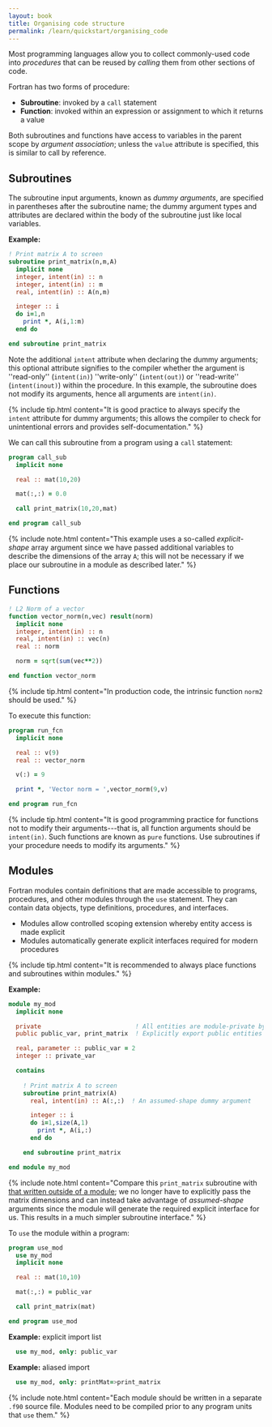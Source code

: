 ```yaml
---
layout: book
title: Organising code structure
permalink: /learn/quickstart/organising_code
---
```


Most programming languages allow you to collect commonly-used code into
_procedures_ that can be reused by _calling_ them from other sections of code.

Fortran has two forms of procedure:

- __Subroutine__: invoked by a `call` statement
- __Function__: invoked within an expression or assignment to which it returns a value

Both subroutines and functions have access to variables in the parent scope by _argument association_;
unless the `value` attribute is specified, this is similar to call by reference.

## Subroutines

The subroutine input arguments, known as _dummy arguments_, are specified in parentheses after the subroutine name;
the dummy argument types and attributes are declared within the body of the subroutine just like local variables.

__Example:__

```fortran
! Print matrix A to screen
subroutine print_matrix(n,m,A)
  implicit none
  integer, intent(in) :: n
  integer, intent(in) :: m
  real, intent(in) :: A(n,m)

  integer :: i
  do i=1,n
    print *, A(i,1:m)
  end do

end subroutine print_matrix
```


Note the additional `intent` attribute when declaring the dummy arguments; this optional attribute signifies to the compiler whether the argument
is ''read-only'' (`intent(in)`) ''write-only'' (`intent(out)`) or ''read-write'' (`intent(inout)`) within the procedure.
In this example, the subroutine does not modify its arguments, hence all arguments are `intent(in)`.

{% include tip.html content="It is good practice to always specify the `intent` attribute for
dummy arguments; this allows the compiler to check for unintentional errors and provides self-documentation." %}


We can call this subroutine from a program using a `call` statement:
```fortran
program call_sub
  implicit none

  real :: mat(10,20)

  mat(:,:) = 0.0

  call print_matrix(10,20,mat)

end program call_sub
```

{% include note.html content="This example uses a so-called _explicit-shape_ array argument since we have passed additional variables to describe
the dimensions of the array `A`; this will not be necessary if we place our subroutine in a module as described later." %}


## Functions

```fortran
! L2 Norm of a vector
function vector_norm(n,vec) result(norm)
  implicit none
  integer, intent(in) :: n
  real, intent(in) :: vec(n)
  real :: norm

  norm = sqrt(sum(vec**2))

end function vector_norm
```
{% include tip.html content="In production code, the intrinsic function `norm2` should be used." %}

To execute this function:

```fortran
program run_fcn
  implicit none

  real :: v(9)
  real :: vector_norm

  v(:) = 9

  print *, 'Vector norm = ',vector_norm(9,v)

end program run_fcn
```

{% include tip.html content="It is good programming practice for functions not to modify their arguments---that is, all function arguments should be `intent(in)`.
Such functions are known as `pure` functions.
Use subroutines if your procedure needs to modify its arguments." %}


## Modules

Fortran modules contain definitions that are made accessible to programs, procedures, and other modules through the `use` statement.
They can contain data objects, type definitions, procedures, and interfaces.

- Modules allow controlled scoping extension whereby entity access is made explicit
- Modules automatically generate explicit interfaces required for modern procedures

{% include tip.html content="It is recommended to always place functions and subroutines
within modules." %}

__Example:__ 

```fortran
module my_mod
  implicit none

  private                          ! All entities are module-private by default
  public public_var, print_matrix  ! Explicitly export public entities

  real, parameter :: public_var = 2
  integer :: private_var

  contains
    
    ! Print matrix A to screen
    subroutine print_matrix(A)
      real, intent(in) :: A(:,:)  ! An assumed-shape dummy argument

      integer :: i
      do i=1,size(A,1)
        print *, A(i,:)
      end do

    end subroutine print_matrix

end module my_mod
```

{% include note.html content="Compare this `print_matrix` subroutine with [that written outside of a module](#subroutines);
we no longer have to explicitly pass the matrix dimensions and can instead take
advantage of _assumed-shape_ arguments since the module will generate the required
explicit interface for us. This results in a much simpler subroutine interface." %}

To `use` the module within a program:
```fortran
program use_mod
  use my_mod
  implicit none

  real :: mat(10,10)

  mat(:,:) = public_var

  call print_matrix(mat)

end program use_mod
```

__Example:__ explicit import list

```fortran
  use my_mod, only: public_var
```

__Example:__ aliased import

```fortran
  use my_mod, only: printMat=>print_matrix
```

{% include note.html content="Each module should be written in a separate `.f90` source file. Modules need to be compiled prior to any program units that `use` them." %}



